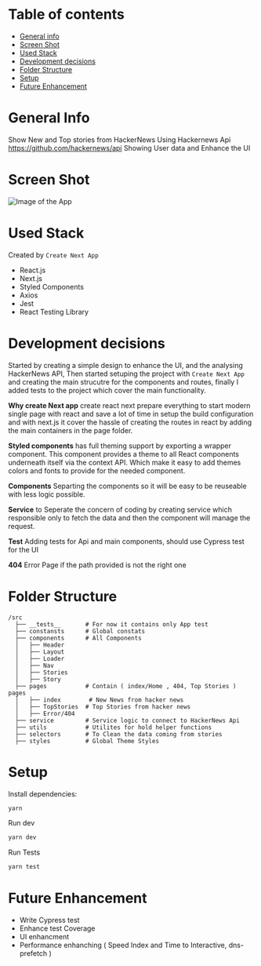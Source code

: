 # Table of contents
* [General info](#general-info)
* [Screen Shot](#screen-shot)
* [Used Stack](#used-stack)
* [Development decisions](#development-decisions)
* [Folder Structure](#folder-structure)
* [Setup](#setup)
* [Future Enhancement](#future-enhancement)

# General Info 

Show New and Top stories from HackerNews
Using Hackernews Api https://github.com/hackernews/api
Showing User data and Enhance the UI 

# Screen Shot

![Image of the App](https://i.ibb.co/tsf3s6G/Screen-Shot-2020-09-02-at-12-11-14-PM.png)


# Used Stack
Created by `Create Next App` 
  - React.js
  - Next.js
  - Styled Components
  - Axios
  - Jest
  - React Testing Library


# Development decisions

Started by creating a simple design to enhance the UI, and the analysing HackerNews API, Then started setuping the project with `Create Next App` and creating the main strucutre for the components and routes, finally I added tests to the project which cover the main functionality.

<b>Why create Next app</b>
create react next prepare everything to start modern single page with react 
and save a lot of time in setup the build configuration and with next.js it cover the hassle of creating the routes in react by adding the main containers in the page folder.

<b>Styled components</b>
has full theming support by exporting a <ThemeProvider> wrapper component. 
This component provides a theme to all React components underneath itself via the context API.
Which make it easy to add themes colors and fonts to provide for the needed component.

<b>Components</b>
Separting the components so it will be easy to be reuseable with less logic possible.

<b>Service</b>
to Seperate the concern of coding by creating service which responsible only to fetch the data and then the component will manage the request.

<b>Test</b>
Adding tests for Api and main components, should use Cypress test for the UI

<b>404</b>
Error Page if the path provided is not the right one


# Folder Structure 

```
/src
  ├── __tests__       # For now it contains only App test
  ├── constansts      # Global constats
  ├── components      # All Components 
  │   ├── Header
  │   ├── Layout
  │   ├── Loader
  │   ├── Nav
  │   ├── Stories
  │   ├── Story
  ├── pages           # Contain ( index/Home , 404, Top Stories ) pages
  │   ├── index        # New News from hacker news
  │   ├── TopStories  # Top Stories from hacker news 
  │   ├── Error/404
  ├── service         # Service logic to connect to HackerNews Api
  ├── utils           # Utilites for hold helper functions
  ├── selectors       # To Clean the data coming from stories
  ├── styles          # Global Theme Styles
```

# Setup

Install dependencies:

```sh
yarn
```


Run dev
```sh
yarn dev
```

Run Tests 

```sh
yarn test
```


# Future Enhancement

- Write Cypress test
- Enhance test Coverage 
- UI enhancment
- Performance enhanching ( Speed Index and Time to Interactive, dns-prefetch )
